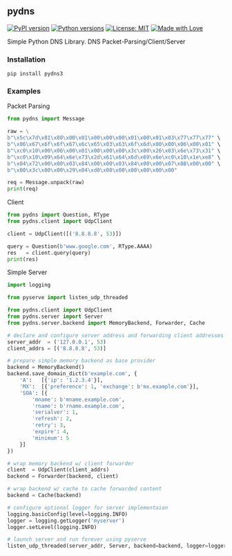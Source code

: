pydns
------

[![PyPI version](https://img.shields.io/pypi/v/pydns3?style=for-the-badge)](https://pypi.org/project/pydns3/)
[![Python versions](https://img.shields.io/pypi/pyversions/pydns3?style=for-the-badge)](https://pypi.org/project/pydns3/)
[![License: MIT](https://img.shields.io/badge/License-MIT-yellow.svg?style=for-the-badge)](https://github.com/imgurbot12/pydns/blob/master/LICENSE)
[![Made with Love](https://img.shields.io/badge/built%20with-%E2%99%A5-orange?style=for-the-badge)](https://github.com/imgurbot12/pydns)

Simple Python DNS Library. DNS Packet-Parsing/Client/Server

### Installation

```
pip install pydns3
```

### Examples

Packet Parsing

```python
from pydns import Message

raw = \
b"\x5c\x7d\x81\x80\x00\x01\x00\x00\x00\x01\x00\x01\x03\x77\x77\x77" \
b"\x06\x67\x6f\x6f\x67\x6c\x65\x03\x63\x6f\x6d\x00\x00\x06\x00\x01" \
b"\xc0\x10\x00\x06\x00\x01\x00\x00\x00\x3c\x00\x26\x03\x6e\x73\x31" \
b"\xc0\x10\x09\x64\x6e\x73\x2d\x61\x64\x6d\x69\x6e\xc0\x10\x1e\xe8" \
b"\x04\x72\x00\x00\x03\x84\x00\x00\x03\x84\x00\x00\x07\x08\x00\x00" \
b"\x00\x3c\x00\x00\x29\x04\xd0\x00\x00\x00\x00\x00\x00"

req = Message.unpack(raw)
print(req)
```

Client

```python
from pydns import Question, RType
from pydns.client import UdpClient

client = UdpClient([('8.8.8.8', 53)])

query = Question(b'www.google.com', RType.AAAA)
res   = client.query(query)
print(res)
```

Simple Server

```python
import logging

from pyserve import listen_udp_threaded

from pydns.client import UdpClient
from pydns.server import Server
from pydns.server.backend import MemoryBackend, Forwarder, Cache

# declare and configure server address and forwarding client addresses
server_addr  = ('127.0.0.1', 53)
client_addrs = [('8.8.8.8', 53)]

# prepare simple memory backend as base provider
backend = MemoryBackend()
backend.save_domain_dict(b'example.com', {
    'A':   [{'ip': '1.2.3.4'}],
    'MX':  [{'preference': 1, 'exchange': b'mx.example.com'}],
    'SOA': [{
        'mname': b'mname.example.com',
        'rname': b'rname.example.com',
        'serialver': 1,
        'refresh': 2,
        'retry': 3,
        'expire': 4,
        'minimum': 5
    }]
})

# wrap memory backend w/ client forwarder
client  = UdpClient(client_addrs)
backend = Forwarder(backend, client)

# wrap backend w/ cache to cache forwarded content
backend = Cache(backend)

# configure optional logger for server implementaion
logging.basicConfig(level=logging.INFO)
logger = logging.getLogger('myserver')
logger.setLevel(logging.INFO)

# launch server and run forever using pyserve
listen_udp_threaded(server_addr, Server, backend=backend, logger=logger)
```
